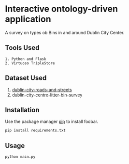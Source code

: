 #  Interactive ontology-driven application

A survey on types ob Bins in and around Dublin City Center.

## Tools Used
```
1. Python and Flask
2. Virtuoso TripleStore
```

## Dataset Used
1. [dublin-city-roads-and-streets](https://data.gov.ie/dataset/dublin-city-roads-and-streets/)
2. [dublin-city-centre-litter-bin-survey](https://data.gov.ie/dataset/dublin-city-centre-litter-bin-survey)


## Installation

Use the package manager [pip](https://pip.pypa.io/en/stable/) to install foobar.

```bash
pip install requirements.txt
```

## Usage

```
python main.py
```